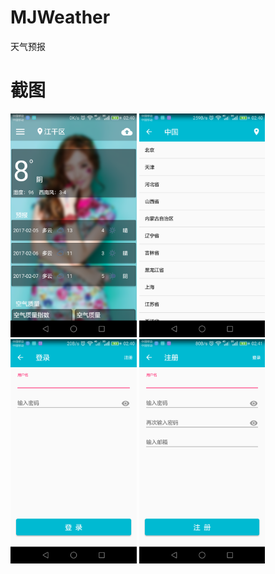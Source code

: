 # MJWeather
天气预报
# 截图
<img src="screenshot/main.png" width="40%">
<img src="screenshot/citylist.png" width="40%">

<img src="screenshot/login.png" width="40%">
<img src="screenshot/singin.png" width="40%">
